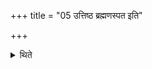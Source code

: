 +++
title = "05 उत्तिष्ठ ब्रह्मणस्पत इति"

+++

<details><summary>थिते</summary>

उत्तिष्ठ ब्रह्मणस्पत इति ब्रह्माणमानन्त्रयते ५
</details>

